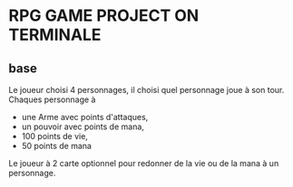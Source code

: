# RPG GAME PROJECT ON TERMINALE

## base

Le joueur choisi 4 personnages, il choisi quel personnage joue à son tour.
Chaques personnage à 
* une Arme avec points d'attaques,
* un pouvoir avec points de mana,
* 100 points de vie, 
* 50 points de mana
  
Le joueur à 2 carte optionnel pour redonner de la vie ou de la mana à un personnage.
